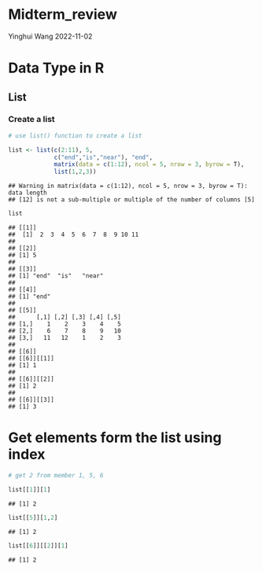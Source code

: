 Midterm_review
================
Yinghui Wang
2022-11-02

# Data Type in R

## List

### Create a list

``` r
# use list() function to create a list

list <- list(c(2:11), 5, 
             c("end","is","near"), "end", 
             matrix(data = c(1:12), ncol = 5, nrow = 3, byrow = T),
             list(1,2,3))
```

    ## Warning in matrix(data = c(1:12), ncol = 5, nrow = 3, byrow = T): data length
    ## [12] is not a sub-multiple or multiple of the number of columns [5]

``` r
list
```

    ## [[1]]
    ##  [1]  2  3  4  5  6  7  8  9 10 11
    ## 
    ## [[2]]
    ## [1] 5
    ## 
    ## [[3]]
    ## [1] "end"  "is"   "near"
    ## 
    ## [[4]]
    ## [1] "end"
    ## 
    ## [[5]]
    ##      [,1] [,2] [,3] [,4] [,5]
    ## [1,]    1    2    3    4    5
    ## [2,]    6    7    8    9   10
    ## [3,]   11   12    1    2    3
    ## 
    ## [[6]]
    ## [[6]][[1]]
    ## [1] 1
    ## 
    ## [[6]][[2]]
    ## [1] 2
    ## 
    ## [[6]][[3]]
    ## [1] 3

# Get elements form the list using index

``` r
# get 2 from member 1, 5, 6

list[[1]][1]
```

    ## [1] 2

``` r
list[[5]][1,2]
```

    ## [1] 2

``` r
list[[6]][[2]][1]
```

    ## [1] 2
